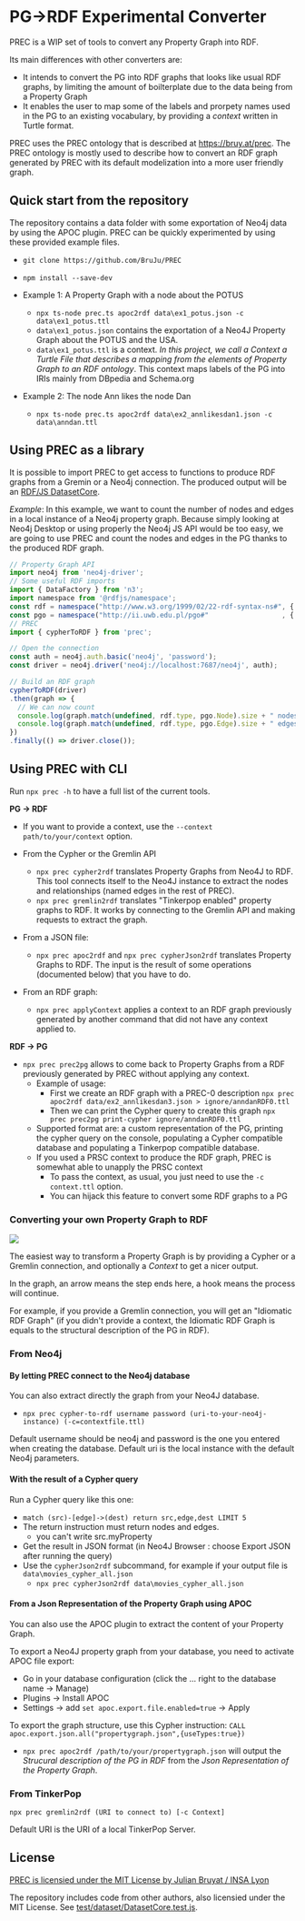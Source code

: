 # PG->RDF Experimental Converter

PREC is a WIP set of tools to convert any Property Graph into RDF.

Its main differences with other converters are:
- It intends to convert the PG into RDF graphs that looks like usual RDF graphs,
by limiting the amount of boilterplate due to the data being from a Property
Graph
- It enables the user to map some of the labels and prorpety names used in the
PG to an existing vocabulary, by providing a *context* written in Turtle format.

PREC uses the PREC ontology that is described at https://bruy.at/prec. The PREC
ontology is mostly used to describe how to convert an RDF graph generated by
PREC with its default modelization into a more user friendly graph.

## Quick start from the repository

The repository contains a data folder with some exportation of Neo4j data by
using the APOC plugin. PREC can be quickly experimented by using these provided
example files.

- `git clone https://github.com/BruJu/PREC`
- `npm install --save-dev`

- Example 1: A Property Graph with a node about the POTUS
    - `npx ts-node prec.ts apoc2rdf data\ex1_potus.json -c data\ex1_potus.ttl`
    - `data\ex1_potus.json` contains the exportation of a Neo4J Property Graph
    about the POTUS and the USA.
    - `data\ex1_potus.ttl` is a context. *In this project, we call a*
    *Context a Turtle File that describes a mapping from the elements of Property*
    *Graph to an RDF ontology*. This context maps labels of the PG into IRIs
    mainly from DBpedia and Schema.org

- Example 2: The node Ann likes the node Dan
    - `npx ts-node prec.ts apoc2rdf data\ex2_annlikesdan1.json -c data\anndan.ttl`


## Using PREC as a library

It is possible to import PREC to get access to functions to produce RDF graphs
from a Gremin or a Neo4j connection. The produced output will be an
[RDF/JS DatasetCore](https://rdf.js.org/dataset-spec/#datasetcore-interface).

*Example*: In this example, we want to count the number of nodes and edges in
a local instance of a Neo4j property graph. Because simply looking at
Neo4j Desktop or using properly the Neo4j JS API would be too easy, we are going
to use PREC and count the nodes and edges in the PG thanks to the produced RDF
graph.

```js
// Property Graph API
import neo4j from 'neo4j-driver';
// Some useful RDF imports
import { DataFactory } from 'n3';
import namespace from '@rdfjs/namespace';
const rdf = namespace("http://www.w3.org/1999/02/22-rdf-syntax-ns#", { factory: DataFactory });
const pgo = namespace("http://ii.uwb.edu.pl/pgo#"                  , { factory: DataFactory });
// PREC
import { cypherToRDF } from 'prec';

// Open the connection
const auth = neo4j.auth.basic('neo4j', 'password');
const driver = neo4j.driver('neo4j://localhost:7687/neo4j', auth);    

// Build an RDF graph
cypherToRDF(driver)
.then(graph => {
  // We can now count
  console.log(graph.match(undefined, rdf.type, pgo.Node).size + " nodes in the PG");
  console.log(graph.match(undefined, rdf.type, pgo.Edge).size + " edges in the PG");
})
.finally(() => driver.close());
```

## Using PREC with CLI

Run `npx prec -h` to have a full list of the current tools.

**PG -> RDF**

- If you want to provide a context, use the `--context path/to/your/context`
option.

- From the Cypher or the Gremlin API
  - `npx prec cypher2rdf` translates Property Graphs from Neo4J to RDF. This
  tool connects itself to the Neo4J instance to extract the nodes
  and relationships (named edges in the rest of PREC).
  - `npx prec gremlin2rdf` translates "Tinkerpop enabled"
  property graphs to RDF. It works by connecting to the Gremlin API and making
  requests to extract the graph.

- From a JSON file:
  - `npx prec apoc2rdf` and `npx prec cypherJson2rdf` translates Property
  Graphs to RDF. The input is the result of some operations (documented below)
  that you have to do.

- From an RDF graph:
  - `npx prec applyContext` applies a context to an RDF graph previously
  generated by another command that did not have any context applied to.


**RDF -> PG**

- `npx prec prec2pg` allows to come back to Property Graphs from a RDF previously generated by PREC without applying any context.
  - Example of usage:
      - First we create an RDF graph with a PREC-0 description
      `npx prec apoc2rdf data/ex2_annlikesdan3.json > ignore/anndanRDF0.ttl`
      - Then we can print the Cypher query to create this graph
      `npx prec prec2pg print-cypher ignore/anndanRDF0.ttl`
  - Supported format are: a custom representation of the PG, printing the
  cypher query on the console, populating a Cypher compatible database and
  populating a Tinkerpop compatible database.
  - If you used a PRSC context to produce the RDF graph, PREC is somewhat able
  to unapply the PRSC context
    - To pass the context, as usual, you just need to use the `-c context.ttl`
    option.
    - You can hijack this feature to convert some RDF graphs to a PG

### Converting your own Property Graph to RDF

![](docs/general_process.svg)

The easiest way to transform a Property Graph is by providing a Cypher or a
Gremlin connection, and optionally a *Context* to get a nicer output.

In the graph, an arrow means the step ends here, a hook means the process
will continue.

For example, if you provide a Gremlin connection, you will get an "Idiomatic RDF
Graph" (if you didn't provide a context, the Idiomatic RDF Graph is equals to
the structural description of the PG in RDF).

### From Neo4j

#### By letting PREC connect to the Neo4j database

You can also extract directly the graph from your Neo4J database.

- `npx prec cypher-to-rdf username password (uri-to-your-neo4j-instance) (-c=contextfile.ttl)`

Default username should be neo4j and password is the one you entered when
creating the database. Default uri is the local instance with the default Neo4j
parameters.


#### With the result of a Cypher query

Run a Cypher query like this one:
- `match (src)-[edge]->(dest) return src,edge,dest LIMIT 5`
- The return instruction must return nodes and edges.
    - you can't write src.myProperty
- Get the result in JSON format (in Neo4J Browser : choose Export JSON after running the query)
- Use the `cypherJson2rdf` subcommand, for example if your output file is `data\movies_cypher_all.json`
    - `npx prec cypherJson2rdf data\movies_cypher_all.json`


#### From a Json Representation of the Property Graph using APOC


You can also use the APOC plugin to extract the content of your Property Graph.

To export a Neo4J property graph from your database, you need to activate APOC file export:
- Go in your database configuration (click the ... right to the database name -> Manage)
- Plugins -> Install APOC
- Settings -> add `set apoc.export.file.enabled=true` -> Apply

To export the graph structure, use this Cypher instruction: 
`CALL apoc.export.json.all("propertygraph.json",{useTypes:true})`

- `npx prec apoc2rdf /path/to/your/propertygraph.json` will output the
*Strucural description of the PG in RDF* from the
*Json Representation of the Property Graph*.


### From TinkerPop

`npx prec gremlin2rdf (URI to connect to) [-c Context]`

Default URI is the URI of a local TinkerPop Server.


## License

[PREC is licensied under the MIT License by Julian Bruyat / INSA Lyon](LICENSE)

The repository includes code from other authors, also licensied under the MIT
License. See [test/dataset/DatasetCore.test.js](test/dataset/DatasetCore.test.js).
